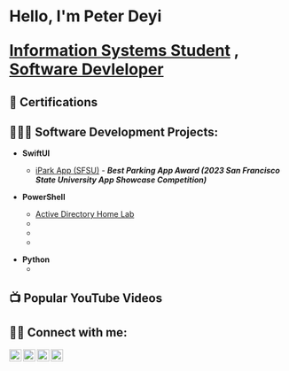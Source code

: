 <h1>Hello, I'm Peter Deyi <br/> 

<a href="https://www.linkedin.com/in/peterdeyi/">Information Systems Student</a> ,<a href="https://github.com/petermvgz"> Software Devleloper</a></h1>
<h2>📄 Certifications</h2>

<h2>👨🏿‍💻 Software Development Projects:</h2>

- <b>SwiftUI</b>
  - [iPark App (SFSU)](https://github.com/joshmadakor1/Algorithms-Practice) - <b><i>Best Parking App Award (2023 San Francisco State University App Showcase Competition)</b></i>

  
- <b>PowerShell</b>
  - [Active Directory Home Lab](https://github.com/petermvgz)
  - []()
  - []()
  - []()
<!--
- <b></b>
  - []()
  - []()
  - []()
-->

- <b>Python</b>
  - []()

<h2>📺 Popular YouTube Videos</h2>
<!--
- []()
- []()
- []()
- []()
- []()
-->
<h2>🤳🏾 Connect with me:</h2>

[<img align="left" alt="Peter Deyi | YouTube" width="22px" src="https://cdn.jsdelivr.net/npm/simple-icons@v3/icons/youtube.svg" />][youtube]
[<img align="left" alt="Peter Deyi | Twitter" width="22px" src="https://cdn.jsdelivr.net/npm/simple-icons@v3/icons/twitter.svg" />][twitter]
[<img align="left" alt="Peter Deyi | LinkedIn" width="22px" src="https://cdn.jsdelivr.net/npm/simple-icons@v3/icons/linkedin.svg" />][linkedin]
[<img align="left" alt="Peter Deyi | Instagram" width="22px" src="https://cdn.jsdelivr.net/npm/simple-icons@v3/icons/instagram.svg" />][instagram]

[twitter]: https://twitter.com/
[youtube]: https://www.youtube.com/@peterdeyi/about
[instagram]: https://www.instagram.com/
[linkedin]: https://www.linkedin.com/in/peterdeyi/

<!--
**petermvgz/petermvgz** is a ✨ _special_ ✨ repository because its `README.md` (this file) appears on your GitHub profile.

Here are some ideas to get you started:

- 🔭 I’m currently working on ...
- 🌱 I’m currently learning ...
- 👯 I’m looking to collaborate on ...
- 🤔 I’m looking for help with ...
- 💬 Ask me about ...
- 📫 How to reach me: ...
- 😄 Pronouns: ...
- ⚡ Fun fact: ...
-->
